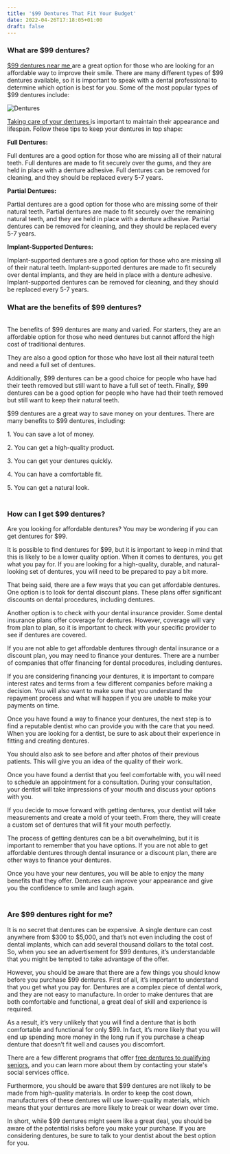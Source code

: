```yaml
---
title: '$99 Dentures That Fit Your Budget'
date: 2022-04-26T17:18:05+01:00
draft: false
---
```


<h3>What are $99 dentures?</h3>
<p><a href="https://marilynsfalsies.com/99-dentures-in-a-day/">$99 dentures near me </a> are a great option for those who are looking for an affordable way to improve their smile. There are many different types of $99 dentures available, so it is important to speak with a dental professional to determine which option is best for you. Some of the most popular types of $99 dentures include:</p>
<img src="https://i.ibb.co/LhShSM4/Dentures.jpg" alt="Dentures" border="0">
<p><a href="https://dentures.vercel.app/posts/take-care-of-dentures/">Taking care of your dentures </a> is important to maintain their appearance and lifespan. Follow these tips to keep your dentures in top shape:
</p>
<p><strong>Full Dentures:</strong></p>
<p>Full dentures are a good option for those who are missing all of their natural teeth. Full dentures are made to fit securely over the gums, and they are held in place with a denture adhesive. Full dentures can be removed for cleaning, and they should be replaced every 5-7 years.</p>
<p><strong>Partial Dentures:</strong></p>
<p>Partial dentures are a good option for those who are missing some of their natural teeth. Partial dentures are made to fit securely over the remaining natural teeth, and they are held in place with a denture adhesive. Partial dentures can be removed for cleaning, and they should be replaced every 5-7 years.</p>
<p><strong>Implant-Supported Dentures:</strong></p>
<p>Implant-supported dentures are a good option for those who are missing all of their natural teeth. Implant-supported dentures are made to fit securely over dental implants, and they are held in place with a denture adhesive. Implant-supported dentures can be removed for cleaning, and they should be replaced every 5-7 years.</p>
<h3>What are the benefits of $99 dentures?</h3>
<p><br />The benefits of $99 dentures are many and varied. For starters, they are an affordable option for those who need dentures but cannot afford the high cost of traditional dentures.</p>
<p>They are also a good option for those who have lost all their natural teeth and need a full set of dentures.</p>
<p>Additionally, $99 dentures can be a good choice for people who have had their teeth removed but still want to have a full set of teeth. Finally, $99 dentures can be a good option for people who have had their teeth removed but still want to keep their natural teeth.</p>
<p>$99 dentures are a great way to save money on your dentures. There are many benefits to $99 dentures, including:</p>
<p>1. You can save a lot of money.</p>
<p>2. You can get a high-quality product.</p>
<p>3. You can get your dentures quickly.</p>
<p>4. You can have a comfortable fit.</p>
<p>5. You can get a natural look.</p>
<h3><br />How can I get $99 dentures?</h3>
<p>Are you looking for affordable dentures? You may be wondering if you can get dentures for $99.</p>
<p>It is possible to find dentures for $99, but it is important to keep in mind that this is likely to be a lower quality option. When it comes to dentures, you get what you pay for. If you are looking for a high-quality, durable, and natural-looking set of dentures, you will need to be prepared to pay a bit more.</p>
<p>That being said, there are a few ways that you can get affordable dentures. One option is to look for dental discount plans. These plans offer significant discounts on dental procedures, including dentures.</p>
<p>Another option is to check with your dental insurance provider. Some dental insurance plans offer coverage for dentures. However, coverage will vary from plan to plan, so it is important to check with your specific provider to see if dentures are covered.</p>
<p>If you are not able to get affordable dentures through dental insurance or a discount plan, you may need to finance your dentures. There are a number of companies that offer financing for dental procedures, including dentures.</p>
<p>If you are considering financing your dentures, it is important to compare interest rates and terms from a few different companies before making a decision. You will also want to make sure that you understand the repayment process and what will happen if you are unable to make your payments on time.</p>
<p>Once you have found a way to finance your dentures, the next step is to find a reputable dentist who can provide you with the care that you need. When you are looking for a dentist, be sure to ask about their experience in fitting and creating dentures.</p>
<p>You should also ask to see before and after photos of their previous patients. This will give you an idea of the quality of their work.</p>
<p>Once you have found a dentist that you feel comfortable with, you will need to schedule an appointment for a consultation. During your consultation, your dentist will take impressions of your mouth and discuss your options with you.</p>
<p>If you decide to move forward with getting dentures, your dentist will take measurements and create a mold of your teeth. From there, they will create a custom set of dentures that will fit your mouth perfectly.</p>
<p>The process of getting dentures can be a bit overwhelming, but it is important to remember that you have options. If you are not able to get affordable dentures through dental insurance or a discount plan, there are other ways to finance your dentures.</p>
<p>Once you have your new dentures, you will be able to enjoy the many benefits that they offer. Dentures can improve your appearance and give you the confidence to smile and laugh again.</p>
<h3><br />Are $99 dentures right for me?</h3>
<p>It is no secret that dentures can be expensive. A single denture can cost anywhere from $300 to $5,000, and that&rsquo;s not even including the cost of dental implants, which can add several thousand dollars to the total cost. So, when you see an advertisement for $99 dentures, it&rsquo;s understandable that you might be tempted to take advantage of the offer.</p>
<p>However, you should be aware that there are a few things you should know before you purchase $99 dentures. First of all, it&rsquo;s important to understand that you get what you pay for. Dentures are a complex piece of dental work, and they are not easy to manufacture. In order to make dentures that are both comfortable and functional, a great deal of skill and experience is required.</p>
<p>As a result, it&rsquo;s very unlikely that you will find a denture that is both comfortable and functional for only $99. In fact, it&rsquo;s more likely that you will end up spending more money in the long run if you purchase a cheap denture that doesn&rsquo;t fit well and causes you discomfort.</p>
There are a few different programs that offer <a href="https://dentures.vercel.app/posts/free-dentures-for-seniors/">free dentures to qualifying seniors</a>, and you can learn more about them by contacting your state's social services office.
<p>Furthermore, you should be aware that $99 dentures are not likely to be made from high-quality materials. In order to keep the cost down, manufacturers of these dentures will use lower-quality materials, which means that your dentures are more likely to break or wear down over time.</p>
<p>In short, while $99 dentures might seem like a great deal, you should be aware of the potential risks before you make your purchase. If you are considering dentures, be sure to talk to your dentist about the best option for you.</p>

 